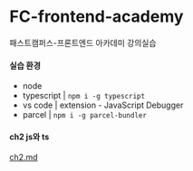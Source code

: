 # FC-frontend-academy

패스트캠퍼스-프론트엔드 아카데미 강의실습

#### 실습 환경

- node
- typescript | `npm i -g typescript`
- vs code | extension - JavaScript Debugger
- parcel | `npm i -g parcel-bundler`

#### ch2 js와 ts

[ch2.md](ch2.md)
